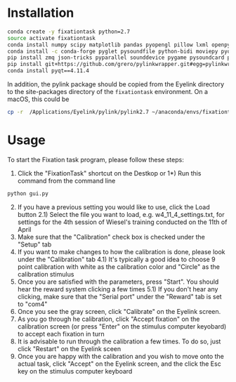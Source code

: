 # Installation

```sh
conda create -y fixationtask python=2.7
source activate fixationtask
conda install numpy scipy matplotlib pandas pyopengl pillow lxml openpyxl xlrd configobj pyyaml gevent greenlet msgpack-python psutil pytables requests cffi seaborn wxpython cython pyzmq pyserial
conda install -c conda-forge pyglet pysoundfile python-bidi moviepy pyosf
pip install zmq json-tricks pyparallel sounddevice pygame pysoundcard psychopy_ext psychopy
pip install git+https://github.com/grero/pylinkwrapper.git#egg=pylinkwrapper
conda install pyqt==4.11.4
```

In addition, the pylink package should be copied from the Eyelink directory to the site-packages directory of the `fixationtask` environment.
On a macOS, this could be

```sh
cp -r  /Applications/Eyelink/pylink/pylink2.7 ~/anaconda/envs/fixationtask/lib/python2.7/site-packages/pylink
```

# Usage

To start the Fixation task program, please follow these steps:

1) Click the "FixationTask" shortcut on the Destkop
 or
1\*) Run this command from the command line

```sh
python gui.py
```  

2) If you have a previous setting you would like to use, click the Load button
2.1) Select the file you want to load, e.g. w4_11_4_settings.txt, for settings for the 4th session of Wiesel's training conducted on the 11th of April
3) Make sure that the "Calibration" check box is checked under the "Setup" tab
4) If you want to make changes to how the calibration is done, please look under the "Calibration" tab
4.1) It's typically a good idea to choose 9 point calibration with white as the calibration color and "Circle"
     as the calibration stimulus
5) Once you are satisfied with the parameters, press "Start". You should hear the reward system clicking a few times
5.1) If you don't hear any clicking, make sure that the "Serial port" under the "Reward" tab is set to "com4"
6) Once you see the gray screen, click "Calibrate" on the Eyelink screen.
7) As you go through he calibration, click "Accept fixation" on the calibration screen (or press "Enter" on the stimulus computer keyobard) to accept each fixation in turn
8) It is advisable to run through the calibration a few times. To do so, just click "Restart" on the Eyelink sceen
9) Once you are happy with the calibration and you wish to move onto the actual task, click "Accept" on the Eyelink
   screen, and the click the Esc key on the stimulus computer keyboard
